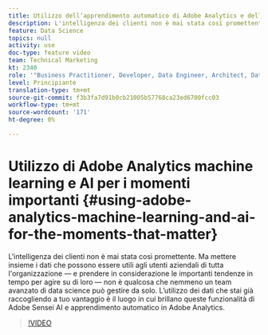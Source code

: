```yaml
---
title: Utilizzo dell’apprendimento automatico di Adobe Analytics e dell’intelligenza artificiale per i momenti importanti
description: L'intelligenza dei clienti non è mai stata così promettente. Ma mettere insieme i dati che possono essere utili agli utenti aziendali di tutta l'organizzazione — e prendere in considerazione le importanti tendenze in tempo per agire su di loro — non è qualcosa che nemmeno un team avanzato di data science può gestire da solo. L’utilizzo dei dati che stai già raccogliendo a tuo vantaggio è il luogo in cui brillano queste funzionalità di Adobe Sensei AI e apprendimento automatico in Adobe Analytics.
feature: Data Science
topics: null
activity: use
doc-type: feature video
team: Technical Marketing
kt: 2340
role: '"Business Practitioner, Developer, Data Engineer, Architect, Data Architect, Administrator, Leader"'
level: Principiante
translation-type: tm+mt
source-git-commit: f3b3fa7d91b0cb21005b57768ca23ed6700fcc03
workflow-type: tm+mt
source-wordcount: '171'
ht-degree: 0%

---
```



# Utilizzo di Adobe Analytics machine learning e AI per i momenti importanti {#using-adobe-analytics-machine-learning-and-ai-for-the-moments-that-matter}

L&#39;intelligenza dei clienti non è mai stata così promettente. Ma mettere insieme i dati che possono essere utili agli utenti aziendali di tutta l&#39;organizzazione — e prendere in considerazione le importanti tendenze in tempo per agire su di loro — non è qualcosa che nemmeno un team avanzato di data science può gestire da solo. L’utilizzo dei dati che stai già raccogliendo a tuo vantaggio è il luogo in cui brillano queste funzionalità di Adobe Sensei AI e apprendimento automatico in Adobe Analytics.

>[!VIDEO](https://video.tv.adobe.com/v/25837/?quality=12)
